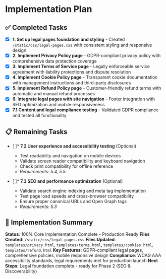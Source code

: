 # Implementation Plan

## ✅ Completed Tasks

- [x] **1. Set up legal pages foundation and styling** - Created `/static/css/legal-pages.css` with consistent styling and responsive design
- [x] **2. Implement Privacy Policy page** - GDPR-compliant privacy policy with comprehensive data protection coverage
- [x] **3. Implement Terms of Service page** - Legally enforceable service agreement with liability protections and dispute resolution
- [x] **4. Implement Cookie Policy page** - Transparent cookie documentation with management instructions and third-party disclosures
- [x] **5. Implement Refund Policy page** - Customer-friendly refund terms with automatic and manual refund processes
- [x] **6. Integrate legal pages with site navigation** - Footer integration with SEO optimization and mobile responsiveness
- [x] **7.1 Content and legal compliance testing** - Validated GDPR compliance and tested all functionality

## 📋 Remaining Tasks

- [ ]* **7.2 User experience and accessibility testing** (Optional)
  - Test readability and navigation on mobile devices
  - Validate screen reader compatibility and keyboard navigation
  - Check print compatibility for offline reference
  - _Requirements: 5.4, 5.5_
  
- [ ]* **7.3 SEO and performance optimization** (Optional)
  - Validate search engine indexing and meta tag implementation
  - Test page load speeds and cross-browser compatibility
  - Ensure proper canonical URLs and Open Graph tags
  - _Requirements: 5.3_

## 🎯 Implementation Summary

**Status**: 100% Core Implementation Complete - Production Ready
**Files Created**: `/static/css/legal-pages.css`
**Files Updated**: `templates/privacy.html`, `templates/terms.html`, `templates/cookies.html`, `templates/refund.html`
**Key Features**: GDPR-compliant legal pages, comprehensive policies, mobile responsive design
**Compliance**: WCAG AAA accessibility standards, legal requirements met for production launch
**Next Steps**: Legal foundation complete - ready for Phase 2 (SEO & Discoverability)